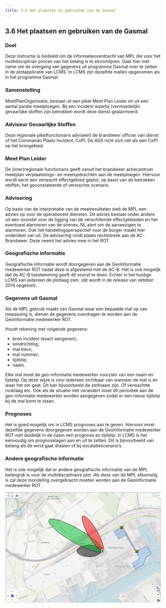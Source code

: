 ```yaml
---
title: 3.6 Het plaatsen en gebruiken van de Gasmal
---
```


## 3.6 Het plaatsen en gebruiken van de Gasmal

### Doel
Deze instructie is bedoeld om de informatieoverdracht van MPL die voor het multidisciplinair
proces van het belang is te stroomlijnen. Gaat hier met name om de overgang van gegevens
uit programma Gasmal over te zetten in de plotapplicatie van LCMS. In LCMS zijn dezelfde
mallen opgenomen als in het programma Gasmal.

### Samenstelling
MeetPlanOrganisatie, bestaat uit een piket Meet Plan Leider en uit een aantal parate
meetploegen. Bij een incident waarbij (vermoedelijk) gevaarlijke stoffen zijn betrokken wordt
deze dienst gealarmeerd.

### Adviseur Gevaarlijke Stoffen
Deze regionale piketfunctionaris adviseert de brandweer officier van dienst of het
Commando Plaats Incident, CoPI. De AGS richt zich net als een CoPI op het brongebied.

### Meet Plan Leider

De (inter)regionale functionaris geeft vanuit het brandweer actiecentrum meetplan verplaatstings- en meetopdrachten aan de meetploegen. Hiervoor wordt eerst een verwacht effectgebied geplot, op basis van de betrokken stoffen, het geconstateerde of verwachte scenario.

### Advisering
Op basis van de interpretatie van de meetresultaten stelt de MPL een advies op voor de
operationele diensten. Dit advies bestaat onder andere uit een voorstel voor de ligging van
de verschillende effectgebieden en het eventueel alarmeren van de sirenes, NL alert om de
aanwezigen te alarmeren. Ook het handelingsperspectief voor de burger maakt hier
onderdeel van uit. De advisering vindt plaats rechtstreek aan de AC-Brandweer. Deze neemt
het advies mee in het ROT.

### Geografische informatie

Geografische informatie wordt doorgegeven aan de GeoInformatie medewerker ROT nadat deze is afgestemd met de AC-B. Het is ook mogelijk dat de AC-B toestemming geeft dit vooraf te doen. Echter in het huidige LCMS kan iedereen de plotlaag zien. (dit wordt in de release van oktober 2014 opgelost).

### Gegevens uit Gasmal

Als de MPL gebruik maakt van Gasmal waar een bepaalde mal op van toepassing is, dienen de gegevens overdragen te worden aan de GeoInformatie medewerker ROT.

Houdt rekening met volgende gegevens:

- bron incident (exact aangeven);
- windrichting;
- mal kleur;
- mal nummer;
- tijdstip;
- naam.

Elke mal moet de geo-informatie medewerker voorzien van een naam en tijdstip. Op deze wijze is voor iedereen zichtbaar van wanneer de mal is en waar het om gaat. Dit kan bijvoorbeeld de stofnaam zijn. Of verwachtte rooklaag etc. Ook als de situatie niet verandert moet dit periodiek aan de geo-informatie medewerker worden aangegeven zodat er een nieuw tijdstip bij de mal komt te staan.

### Prognoses

Het is goed mogelijk om in LCMS prognoses aan te geven. Hiervoor moet dezelfde gegevens doorgegeven worden aan de GeoInformatie medewerker ROT met duidelijk in de naam een prognose en tijdstip. In LCMS is het eenvoudig om prognoselagen aan en uit te zetten. Dit is bijvoorbeeld van belang als de wind gaat draaien of bij escalatiescenario’s.

### Andere geografische informatie

Het is ook mogelijk dat er andere geografische informatie van de MPL belangrijk is voor de multidisciplinaire plot. Als deze van de MPL afkomstig is zal deze mondeling overgebracht moeten worden aan de GeoInformatie medewerker ROT.

![Gasmalafbeelding](images/gasmal.png)